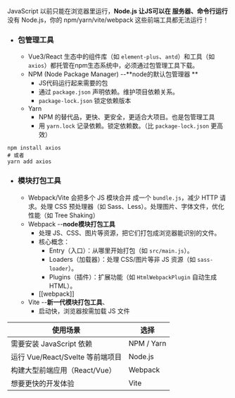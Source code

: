 JavaScript 以前只能在浏览器里运行，**Node.js 让JS可以在 服务器、命令行运行** 
没有 Node.js，你的 npm/yarn/vite/webpack 这些前端工具都无法运行！

- ### 包管理工具
	- Vue3/React 生态中的组件库（如 `element-plus`、`antd`）和工具（如 `axios`）都托管在npm生态系统中，必须通过包管理工具下载。
	- NPM (Node Package Manager) --**node的默认包管理器 **
		- JS代码运行起来需要的包
		- 通过 `package.json` 声明依赖。维护项目依赖关系。
		- `package-lock.json` 锁定依赖版本
	- Yarn
		- NPM 的替代品，更快、更安全，更适合大项目。也是包管理工具
		- 用 `yarn.lock` 记录依赖。锁定依赖数。（比 `package-lock.json` 更高效）
```shell
npm install axios
# 或者
yarn add axios
```

- ### 模块打包工具
	- Webpack/Vite 会把多个 JS 模块合并 成一个 `bundle.js`，减少 HTTP 请求。处理 CSS 预处理器（如 Sass、Less）。处理图片、字体文件，优化性能（如 Tree Shaking）
	- Webpack --**node模块打包工具**
		- 处理 JS、CSS、图片等资源，把它们打包成浏览器能识别的文件。
		- 核心概念：
			- Entry（入口）：从哪里开始打包（如 `src/main.js`）。
			- Loaders（加载器）：处理 CSS/图片等非 JS 资源（如 `sass-loader`）。
			- Plugins（插件）：扩展功能（如 `HtmlWebpackPlugin` 自动生成 HTML）。
		- [[webpack]]
	- Vite --**新一代模块打包工具**、
		- 启动快，浏览器按需加载 JS 文件

| **使用场景**                  | **选择**     |
| ------------------------- | ---------- |
| 需要安装 JavaScript 依赖        | NPM / Yarn |
| 运行 Vue/React/Svelte 等前端项目 | Node.js    |
| 构建大型前端应用（React/Vue）       | Webpack    |
| 想要更快的开发体验                 | Vite       |
